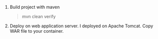 1. Build project with maven
	> mvn clean verify
2. Deploy on web application server. I deployed on Apache Tomcat. Copy WAR file to your container.
 
